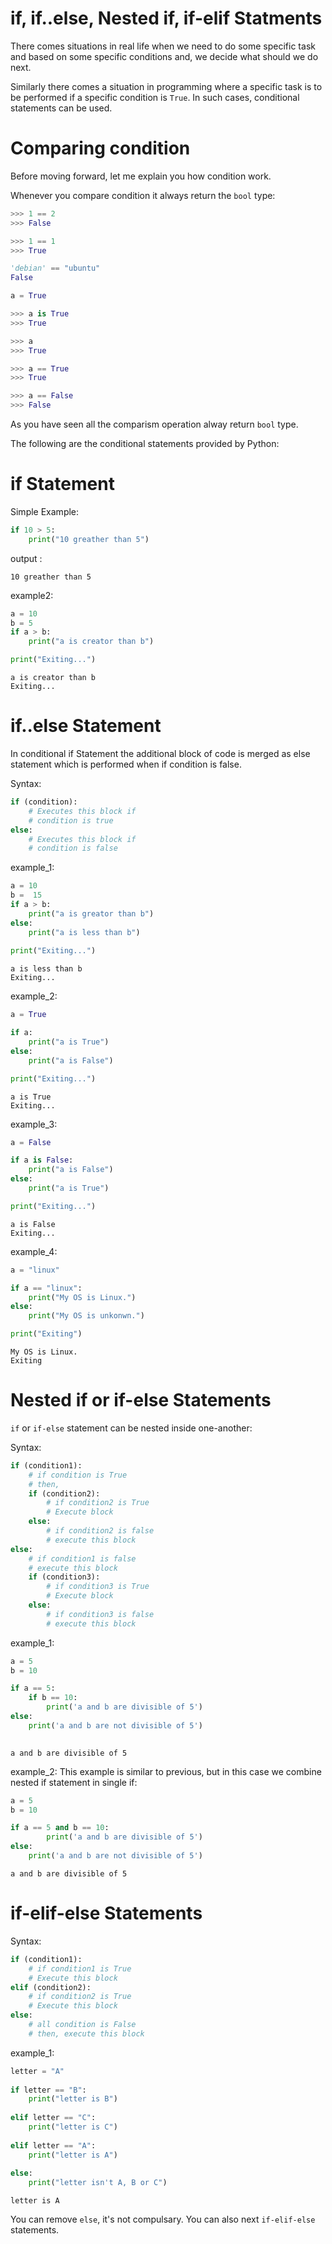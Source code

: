 

# if, if..else, Nested if, if-elif Statments

There comes situations in real life when we need to do some specific task and based on some specific conditions and, we decide what should we do next. 

Similarly there comes a situation in programming where a specific task is to be performed if a specific condition is `True`. In such cases, conditional statements can be used. 


# Comparing condition

Before moving forward, let me explain you how condition work. 

Whenever you compare condition it always return the `bool` type:

```py
>>> 1 == 2
>>> False

>>> 1 == 1
>>> True
```

```py
'debian' == "ubuntu"
False 
```

```py
a = True

>>> a is True
>>> True

>>> a
>>> True

>>> a == True
>>> True

>>> a == False
>>> False
```

As you have seen all the comparism operation alway return `bool` type.


The following are  the conditional statements provided by Python:

# if Statement

Simple Example:

```py
if 10 > 5:
    print("10 greather than 5")
```

output :

```opt
10 greather than 5
```

example2:

```py
a = 10
b = 5
if a > b:
    print("a is creator than b")

print("Exiting...")
```

```output
a is creator than b
Exiting...
```


# if..else Statement

In conditional if Statement the additional block of code is merged as else statement which is performed when if condition is false.

Syntax:

```py
if (condition):
    # Executes this block if 
    # condition is true
else:
    # Executes this block if 
    # condition is false
```

example_1:

```py
a = 10
b =  15
if a > b:
    print("a is greator than b")
else:
    print("a is less than b")
    
print("Exiting...")
```

```output
a is less than b
Exiting...
```

example_2:

```py
a = True

if a:
    print("a is True")
else:
    print("a is False")

print("Exiting...")
```

```output
a is True
Exiting...
```

example_3:

```py
a = False

if a is False:
    print("a is False")
else:
    print("a is True")

print("Exiting...")
```

```output
a is False
Exiting...
```


example_4:

```py
a = "linux"

if a == "linux":
    print("My OS is Linux.")
else:
    print("My OS is unkonwn.")

print("Exiting")
```

```output
My OS is Linux.
Exiting
```

# Nested if or if-else Statements

`if` or `if-else` statement can be nested inside one-another:

Syntax:

```py
if (condition1):
    # if condition is True
    # then,
    if (condition2):
        # if condition2 is True
        # Execute block
    else:
        # if condition2 is false
        # execute this block
else:
    # if condition1 is false 
    # execute this block
    if (condition3):
        # if condition3 is True
        # Execute block
    else:
        # if condition3 is false
        # execute this block
```


example_1:

```py
a = 5
b = 10

if a == 5:
    if b == 10:
        print('a and b are divisible of 5')
else:
    print('a and b are not divisible of 5')
    
```

```output
a and b are divisible of 5
```

example_2: This example is similar to previous, but in this case we combine nested if statement in single if:

```py
a = 5
b = 10

if a == 5 and b == 10:
        print('a and b are divisible of 5')
else:
    print('a and b are not divisible of 5')
```

```output
a and b are divisible of 5
```


# if-elif-else Statements

Syntax:

```py
if (condition1):
    # if condition1 is True
    # Execute this block
elif (condition2):
    # if condition2 is True
    # Execute this block
else:
    # all condition is False
    # then, execute this block
```

example_1:

```py
letter = "A"
 
if letter == "B":
    print("letter is B")
 
elif letter == "C":
    print("letter is C")
 
elif letter == "A":
    print("letter is A")
 
else:
    print("letter isn't A, B or C")
```

```output
letter is A
```

You can remove `else`, it's not compulsary. You can also next `if-elif-else` statements.